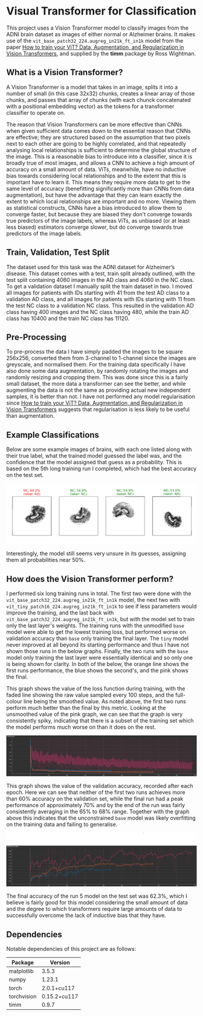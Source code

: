 # Visual Transformer for Classification

This project uses a Vision Transformer model to classify images from the ADNI brain dataset as images of either normal or Alzheimer brains. It makes use of the `vit_base_patch32_224.augreg_in21k_ft_in1k` model from the paper [How to train your ViT? Data, Augmentation, and Regularization in Vision Transformers](https://browse.arxiv.org/pdf/2106.10270.pdf), and supplied by the **timm** package by Ross Wightman.

## What is a Vision Transformer?

A Vision Transformer is a model that takes in an image, splits it into a number of small (in this case 32x32) chunks, creates a linear array of those chunks, and passes that array of chunks (with each chunck concatenated with a positional embedding vector) as the tokens for a transformer classifier to operate on.

The reason that Vision Transformers can be more effective than CNNs when given sufficient data comes down to the essential reason that CNNs are effective; they are structured based on the assumption that two pixels next to each other are going to be highly correlated, and that repeatedly analysing local relationships is sufficient to determine the global structure of the image. This is a reasonable bias to introduce into a classifier, since it is broadly true of most images, and allows a CNN to achieve a high amount of accuracy on a small amount of data. ViTs, meanwhile, have no inductive bias towards considering local relationships and to the extent that this is important have to learn it. This means they require more data to get to the same level of accuracy (benefitting significantly more than CNNs from data augmentation), but have the advantage that they can learn exactly the extent to which local relationships are important and no more. Viewing them as statistical constructs, CNNs have a bias introduced to allow them to converge faster, but because they are biased they don't converge towards true predictors of the image labels, whereas ViTs, as unbiased (or at least less biased) estimators converge slower, but do converge towards true predictors of the image labels.

## Train, Validation, Test Split

The dataset used for this task was the ADNI dataset for Alzheimer’s disease. This dataset comes with a test, train split already outlined, with the test split containing 4060 images in the AD class and 4060 in the NC class. To get a validation dataset I manually split the train dataset in two. I moved all images for patients with IDs starting with 41 from the test AD class to a validation AD class, and all images for patients with IDs starting with 11 from the test NC class to a validation NC class. This resulted in the validation AD class having 400 images and the NC class having 480, while the train AD class has 10400 and the train NC class has 11120.

## Pre-Processing

To pre-process the data I have simply padded the images to be square 256x256, converted them from 3-channel to 1-channel since the images are greyscale, and normalised them. For the training data specifically I have also done some data augmentation, by randomly rotating the images and randomly resizing and cropping them. This was done since this is a fairly small dataset, the more data a transformer can see the better, and while augmenting the data is not the same as providing actual new independent samples, it is better than not. I have not performed any model regularisation since [How to train your ViT? Data, Augmentation, and Regularization in Vision Transformers](https://browse.arxiv.org/pdf/2106.10270.pdf) suggests that regularisation is less likely to be useful than augmentation.

## Example Classifications

Below are some example images of brains, with each one listed along with their true label, what the trained model guessed the label was, and the confidence that the model assigned that guess as a probability. This is based on the 5th long training run I completed, which had the best accuracy on the test set.

![Image of Brains with Labels](./images/run_5_example_classification.png)

Interestingly, the model still seems very unsure in its guesses, assigning them all probabilities near 50%.

## How does the Vision Transformer perform?

I performed six long training runs in total. The first two were done with the `vit_base_patch32_224.augreg_in21k_ft_in1k` model, the next two with `vit_tiny_patch16_224.augreg_in21k_ft_in1k` to see if less parameters would improve the training, and the last back with `vit_base_patch32_224.augreg_in21k_ft_in1k`, but with the model set to train only the last layer's weights. The training runs with the unmodified `base` model were able to get the lowest training loss, but performed worse on validation accuracy than `base` only training the final layer. The `tiny` model never improved at all beyond its starting performance and thus I have not shown those runs in the below graphs. Finally, the two runs with the `base` model only training the last layer were essentially identical and so only one is being shown for clarity. In both of the below, the orange line shows the first runs performance, the blue shows the second's, and the pink shows the final.

This graph shows the value of the loss function during training, with the faded line showing the raw value sampled every 100 steps, and the full-colour line being the smoothed value. As noted above, the first two runs perform much better than the final by this metric. Looking at the unsmoothed value of the pink graph, we can see that the graph is very consistently spiky, indicating that there is a subset of the training set which the model performs much worse on than it does on the rest.

![Training Loss](./images/training_loss.png)

This graph shows the value of the validation accuracy, recorded after each epoch. Here we can see that neither of the first two runs achieves more than 60% accuracy on the validation set, while the final run had a peak performance of approximately 70% and by the end of the run was fairly consistently averaging in the 65% to 68% range. Together with the graph above this indicates that the unconstrained `base` model was likely overfitting on the training data and failing to generalise.

![Validation Accuracy](./images/validation_accuracy.png)

The final accuracy of the run 5 model on the test set was 62.3%, which I believe is fairly good for this model considering the small amount of data and the degree to which transformers require large amounts of data to successfully overcome the lack of inductive bias that they have.

## Dependencies

Notable dependencies of this project are as follows:

[//]: # (Check torch version on rangpur.)

|   Package   |   Version    |
| ----------- | ------------ |
| matplotlib  |    3.5.3     |
|    numpy    |    1.23.1    |
|    torch    | 2.0.1+cu117  |
| torchvision | 0.15.2+cu117 |
|    timm     |    0.9.7     |
